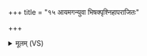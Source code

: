 +++
title = "१५ आयमगन्युवा भिषक्पृश्निहापराजितः"

+++
<details><summary>मूलम् (VS)</summary>

आयम॑ग॒न्युवा॑ भि॒षक्पृ॑श्नि॒हाप॑राजितः। स वै स्व॒जस्य॒ जम्भ॑न उ॒भयो॒र्वृश्चि॑कस्य च ॥
</details>